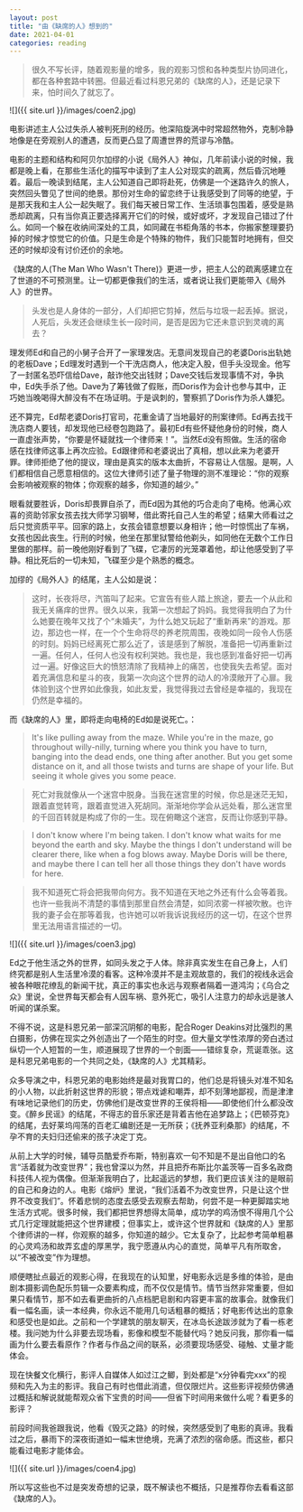 ```yaml
---
layout: post
title: "由《缺席的人》想到的"
date: 2021-04-01
categories: reading
---
```


> 很久不写长评，随着观影量的增多，我的观影习惯和各种类型片协同进化，都在各种套路中转圈。但最近看过科恩兄弟的《缺席的人》，还是记录下来，怕时间久了就忘了。

![]({{ site.url }}/images/coen2.jpg)

电影讲述主人公过失杀人被判死刑的经历。他深陷旋涡中时常超然物外，克制冷静地像是在旁观别人的遭遇，反而更凸显了周遭世界的荒谬与冷酷。

电影的主题和结构和阿贝尔加缪的小说《局外人》神似，几年前读小说的时候，我都是晚上看，在那些生活化的描写中读到了主人公对现实的疏离，然后昏沉地睡着。最后一晚读到结尾，主人公知道自己即将赴死，仿佛是一个迷路许久的旅人，突然回头瞥见了世间的绝景。那份对生命的留恋终于让我感受到了同等的绝望，于是那天我和主人公一起失眠了。我们每天被日常工作、生活琐事包围着，感受是熟悉却疏离，只有当你真正要选择离开它们的时候，或好或坏，才发现自己错过了什么。如同一个躲在收纳间深处的工具，如同藏在书柜角落的书本，你搬家整理要扔掉的时候才惊觉它的价值。只是生命是个特殊的物件，我们只能暂时地拥有，但交还的时候却没有讨价还价的余地。

《缺席的人(The Man Who Wasn't There)》更进一步，把主人公的疏离感建立在了世道的不可预测里。让一切都更像我们的生活，或者说让我们更能带入《局外人》的世界。

> 头发也是人身体的一部分，人们却把它剪掉，然后与垃圾一起丢掉。据说，人死后，头发还会继续生长一段时间，是否是因为它还未意识到灵魂的离去？

理发师Ed和自己的小舅子合开了一家理发店。无意间发现自己的老婆Doris出轨她的老板Dave；Ed理发时遇到一个干洗店商人，他决定入股，但手头没现金。他写了一封匿名恐吓信给Dave，敲诈他交出钱财；Dave交钱后发现事情不对，争执中，Ed失手杀了他。Dave为了筹钱做了假账，而Doris作为会计也参与其中，正巧她当晚喝得大醉没有不在场证明。于是讽刺的，警察抓了Doris作为杀人嫌犯。

还不算完，Ed帮老婆Doris打官司，花重金请了当地最好的刑案律师。Ed再去找干洗店商人要钱，却发现他已经卷包跑路了。最初Ed有些怀疑他身份的时候，商人一直虚张声势，“你要是怀疑就找一个律师来！”。当然Ed没有照做。生活的宿命感在找律师这事上再次应验。Ed跟律师和老婆说出了真相，想以此来为老婆开罪。律师拒绝了他的提议，理由是真实的版本太曲折，不容易让人信服。是啊，人们都相信自己愿意相信的。这位大律师引述了量子物理的测不准理论：“你的观察会影响被观察的物体；你观察的越多，你知道的越少。”

眼看就要胜诉，Doris却畏罪自杀了，而Ed因为其他的巧合走向了电椅。他满心欢喜的资助邻家女孩去找大师学习钢琴，借此寄托自己人生的希望；结果大师看过之后只觉资质平平。回家的路上，女孩会错意想要以身相许；他一时惊慌出了车祸，女孩也因此丧生。行刑的时候，他坐在那里狱警给他剃头，如同他在无数个工作日里做的那样。前一晚他刚好看到了飞碟，它凄厉的光笼罩着他，却让他感受到了平静。相比死后的一切未知，飞碟至少是个熟悉的概念。

加缪的《局外人》的结尾，主人公如是说：

> 这时，长夜将尽，汽笛叫了起来。它宣告有些人踏上旅途，要去一个从此和我无关痛痒的世界。很久以来，我第一次想起了妈妈。我觉得我明白了为什么她要在晚年又找了个“未婚夫”，为什么她又玩起了“重新再来”的游戏。那边，那边也一样，在一个个生命将尽的养老院周围，夜晚如同一段令人伤感的时刻。妈妈已经离死亡那么近了，该是感到了解脱，准备把一切再重新过一遍。任何人，任何人也没有权利哭她。我也是，我也感到准备好把一切再过一遍。好像这巨大的愤怒清除了我精神上的痛苦，也使我失去希望。面对着充满信息和星斗的夜，我第一次向这个世界的动人的冷漠敞开了心扉。我体验到这个世界如此像我，如此友爱，我觉得我过去曾经是幸福的，我现在仍然是幸福的。

而《缺席的人》里，即将走向电椅的Ed如是说死亡。：

> It's like pulling away from the maze. While you're in the maze, go throughout willy-nilly, turning where you think you have to turn, banging into the dead ends, one thing after another. But you get some distance on it, and all those twists and turns are shape of your life. But seeing it whole gives you some peace.

> 死亡对我就像从一个迷宫中脱身。当我在迷宫里的时候，你总是迷茫无知，跟着直觉转弯，跟着直觉进入死胡同。渐渐地你学会从远处看，那么迷宫里的千回百转就是构成了你的一生。现在俯瞰这个迷宫，反而让你感到平静。

> I don't know where I'm being taken. I don't know what waits for me beyond the earth and sky. Maybe the things I don't understand will be clearer there, like when a fog blows away. Maybe Doris will be there, and maybe there I can tell her all those things they don't have words for here.

> 我不知道死亡将会把我带向何方。我不知道在天地之外还有什么会等着我。也许一些我尚不清楚的事情到那里自然会清楚，如同浓雾一样被吹散。也许我的妻子会在那等着我，也许她可以听我诉说我经历的这一切，在这个世界里无法用语言描述的一切。

![]({{ site.url }}/images/coen3.jpg)

Ed之于他生活之外的世界，如同头发之于人体。除非真实发生在自己身上，人们终究都是别人生活里冷漠的看客。这种冷漠并不是主观故意的，我们的视线永远会被各种眼花缭乱的新闻干扰，真正的事实也永远与观察者隔着一道鸿沟；《乌合之众》里说，全世界每天都会有人因车祸、意外死亡，吸引人注意力的却永远是骇人听闻的谋杀案。

不得不说，这是科恩兄弟一部深沉阴郁的电影，配合Roger Deakins对比强烈的黑白摄影，仿佛在现实之外创造出了一个陌生的时空。但大量文学性浓厚的旁白透过纵切一个人短暂的一生，顺道展现了世界的一个剖面——错综复杂，荒诞乖张。这是科恩兄弟电影的一个共同之处，《缺席的人》尤其精彩。

众多导演之中，科恩兄弟的电影始终是最对我胃口的，他们总是将镜头对准不知名的小人物，以此折射这世界的形貌；带点戏谑和嘲弄，却不刻薄地鄙视，而是津津有味地记录他们的历史，仿佛他们是改变世界的王侯将相——即使他们什么都没改变。《醉乡民谣》的结尾，不得志的音乐家还是背着吉他在追梦路上；《巴顿芬克》的结尾，去好莱坞闯荡的百老汇编剧还是一无所获；《抚养亚利桑那》的结尾，不孕不育的夫妇归还偷来的孩子决定丁克。

从前上大学的时候，辅导员酷爱乔布斯，特别喜欢一句不知是不是出自他口的名言“活着就为改变世界”；我也曾深以为然，并且把乔布斯比尔盖茨等一百多名政商科技伟人视为偶像。但渐渐我明白了，比起遥远的梦想，我们更应该关注的是眼前的自己和身边的人。电影《熔炉》里说，“我们活着不为改变世界，只是让这个世界不改变我们”。怀着悲悯的态度去感受去观察去帮助，何尝不是一种更脚踏实地生活方式呢。很多时候，我们都把世界想得太简单，成功学的鸡汤恨不得用几个公式几行定理就能把这个世界建模；但事实上，或许这个世界就和《缺席的人》里那个律师讲的一样，你观察的越多，你知道的越少。它太复杂了，比起参考简单粗暴的心灵鸡汤和故弄玄虚的厚黑学，我宁愿遵从内心的直觉，简单平凡有所取舍，以“不被改变”作为理想。

顺便瞎扯点最近的观影心得，在我现在的认知里，好电影永远是多维的体验，是由剧本摄影调色配乐剪辑一众要素构成，而不仅仅是情节。情节当然非常重要，但如果只看情节，那不如去看更曲折的八点档肥皂剧和内容更丰富的故事会。就像我们看一幅名画，读一本经典，你永远不能用几句话粗暴的概括；好电影传达出的意象和感受也是如此。之前和一个学建筑的朋友聊天，在冰岛长途跋涉就为了看一栋老楼。我问她为什么非要去现场看，影像和模型不能替代吗？她反问我，那你看一幅画为什么要去看原作？作者与作品之间的联系，必须要现场感受、碰触、丈量才能体会。

现在快餐文化横行，影评人自媒体人如过江之鲫，到处都是“x分钟看完xxx”的视频和先入为主的影评。我自己有时也借此消遣，但仅限烂片。这些影评视频仿佛通过概括和解说就能帮观众省下宝贵的时间——但省下时间用来做什么呢？看更多的影评？

前段时间我爸跟我说，他看《毁灭之路》的时候，突然感受到了电影的真谛。我看过之后，暴雨下的深夜街道如一幅末世绝境，充满了浓烈的宿命感。而这些，都只能看过电影才能体会。

![]({{ site.url }}/images/coen4.jpg)

所以写这些也不过是突发奇想的记录，既不解读也不概括，只是推荐你去看看这部《缺席的人》。


